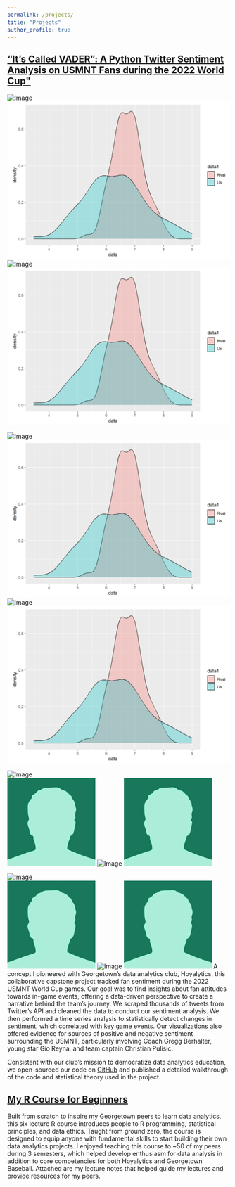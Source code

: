 ```yaml
---
permalink: /projects/
title: "Projects"
author_profile: true
---
```

## [“It’s Called VADER”: A Python Twitter Sentiment Analysis on USMNT Fans during the 2022 World Cup"](https://medium.com/hoyalytics/its-called-vader-a-python-twitter-sentiment-analysis-on-usmnt-fans-during-the-2022-world-cup-a8e08d479647) 

![Image](../test_image/stath.jpg)  
![Image](./test_image/stath.jpg)
![Image](/test_image/stath.jpg)
![Image](test_image/stath.jpg)

![Image](../test_image/stath.JPG)  
![Image](./test_image/stath.JPG)
![Image](/test_image/stath.JPG)
![Image](test_image/stath.JPG)

![Image](../test_image/bio-photo-2.jpg)  
![Image](./test_image/bio-photo-2.jpg)
![Image](/test_image/bio-photo-2.jpg)
![Image](test_image/bio-photo-2.jpg)

![Image](../test_image/bio-photo-2.JPG)  
![Image](./test_image/bio-photo-2.JPG)
![Image](/test_image/bio-photo-2.JPG)
![Image](test_image/bio-photo-2.JPG)
A concept I pioneered with Georgetown’s data analytics club, Hoyalytics, this collaborative capstone project tracked fan sentiment during the 2022 USMNT World Cup games. Our goal was to find insights about fan attitudes towards in-game events, offering a data-driven perspective to create a narrative behind the team’s journey. We scraped thousands of tweets from Twitter’s API and cleaned the data to conduct our sentiment analysis. We then performed a time series analysis to statistically detect changes in sentiment, which correlated with key game events. Our visualizations also offered evidence for sources of positive and negative sentiment surrounding the USMNT, particularly involving Coach Gregg Berhalter, young star Gio Reyna, and team captain Christian Pulisic. 

Consistent with our club’s mission to democratize data analytics education, we open-sourced our code on [GitHub](https://github.com/wcalandra5/USMNT_Sentiment_Analysis) and published a detailed walkthrough of the code and statistical theory used in the project.
## [My R Course for Beginners](https://github.com/wcalandra5/R_Course#r-education-course-notes)  

Built from scratch to inspire my Georgetown peers to learn data analytics, this six lecture R course introduces people to R programming, statistical principles, and data ethics. Taught from ground zero, the course is designed to equip anyone with fundamental skills to start building their own data analytics projects. I enjoyed teaching this course to ~50 of my peers during 3 semesters, which helped develop enthusiasm for data analysis in addition to core competencies for both Hoyalytics and Georgetown Baseball. Attached are my lecture notes that helped guide my lectures and provide resources for my peers.